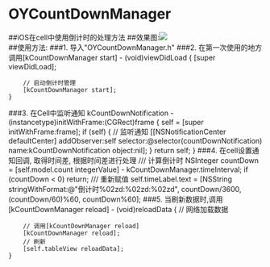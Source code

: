 # OYCountDownManager
##iOS在cell中使用倒计时的处理方法
##效果图:![](https://github.com/herobin22/OYCountDownManager/raw/master/Untitled.gif)  
##使用方法: 
###1. 导入"OYCountDownManager.h"
###2. 在第一次使用的地方调用[kCountDownManager start]
    - (void)viewDidLoad {
        [super viewDidLoad];
    
        // 启动倒计时管理
        [kCountDownManager start];
    }
###3. 在Cell中监听通知 kCountDownNotification
    - (instancetype)initWithFrame:(CGRect)frame
    {
        self = [super initWithFrame:frame];
        if (self) {
            // 监听通知
            [[NSNotificationCenter defaultCenter] addObserver:self selector:@selector(countDownNotification)    name:kCountDownNotification object:nil];
      }
      return self;
  }
###4. 在cell设置通知回调, 取得时间差, 根据时间差进行处理
     /// 计算倒计时
        NSInteger countDown = [self.model.count integerValue] - kCountDownManager.timeInterval;
        if (countDown < 0) return;
        /// 重新赋值
        self.timeLabel.text = [NSString stringWithFormat:@"倒计时%02zd:%02zd:%02zd", countDown/3600, (countDown/60)%60, countDown%60];
###5. 当刷新数据时,调用[kCountDownManager reload]
    - (void)reloadData {
        // 网络加载数据
    
        // 调用[kCountDownManager reload]
        [kCountDownManager reload];
        // 刷新
        [self.tableView reloadData];
    }

